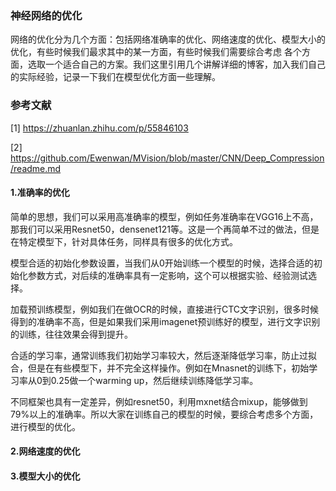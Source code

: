 ### 神经网络的优化

网络的优化分为几个方面：包括网络准确率的优化、网络速度的优化、模型大小的优化，有些时候我们最求其中的某一方面，有些时候我们需要综合考虑
各个方面，选取一个适合自己的方案。我们这里引用几个讲解详细的博客，加入我们自己的实际经验，记录一下我们在模型优化方面一些理解。

### 参考文献

[1] https://zhuanlan.zhihu.com/p/55846103

[2] https://github.com/Ewenwan/MVision/blob/master/CNN/Deep_Compression/readme.md

#### 1.准确率的优化

简单的思想，我们可以采用高准确率的模型，例如任务准确率在VGG16上不高，那我们可以采用Resnet50，densenet121等。这是一个再简单不过的做法，但是在特定模型下，针对具体任务，同样具有很多的优化方式。

模型合适的初始化参数设置，当我们从0开始训练一个模型的时候，选择合适的初始化参数方式，对后续的准确率具有一定影响，这个可以根据实验、经验测试选择。

加载预训练模型，例如我们在做OCR的时候，直接进行CTC文字识别，很多时候得到的准确率不高，但是如果我们采用imagenet预训练好的模型，进行文字识别的训练，往往效果会得到提升。

合适的学习率，通常训练我们初始学习率较大，然后逐渐降低学习率，防止过拟合，但是在有些模型下，并不完全这样操作。例如在Mnasnet的训练下，初始学习率从0到0.25做一个warming up，然后继续训练降低学习率。

不同框架也具有一定差异，例如resnet50，利用mxnet结合mixup，能够做到79%以上的准确率。所以大家在训练自己的模型的时候，要综合考虑多个方面，进行模型的优化。

#### 2.网络速度的优化

#### 3.模型大小的优化
